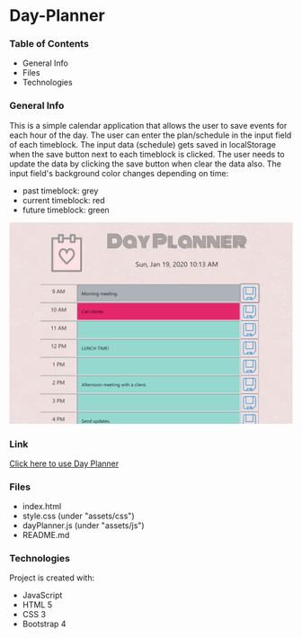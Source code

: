 # Day-Planner

### Table of Contents
* General Info
* Files
* Technologies

### General Info
This is a simple calendar application that allows the user to save events for each hour of the day.
The user can enter the plan/schedule in the input field of each timeblock.
The input data (schedule) gets saved in localStorage when the save button next to each timeblock is clicked.
The user needs to update the data by clicking the save button when clear the data also.
The input field's background color changes depending on time:
- past timeblock: grey
- current timeblock: red
- future timeblock: green

![Day Planner](assets/images/dayPlanner.png)

### Link
[Click here to use Day Planner](https://emi-dev.github.io/Day-Planner/)

### Files
* index.html
* style.css (under "assets/css")
* dayPlanner.js (under "assets/js")
* README.md

### Technologies
Project is created with:
* JavaScript
* HTML 5
* CSS 3
* Bootstrap 4
